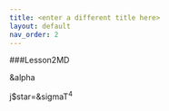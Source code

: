 ```yaml
---
title: <enter a different title here>
layout: default
nav_order: 2
---
```

 ###Lesson2MD
 
 
  &alpha
 
 
  j$star=&sigmaT<sup>4</sup>
